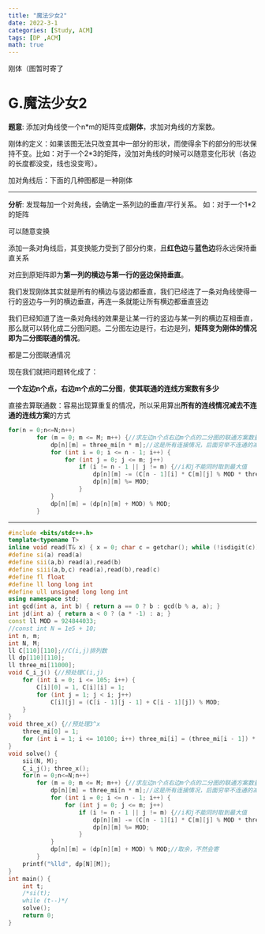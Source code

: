 ```yaml
---
title: "魔法少女2"
date: 2022-3-1
categories: [Study, ACM]
tags: [DP ,ACM]
math: true
---
```


刚体（图暂时寄了

<!-- more -->

# G.魔法少女2

**题意**: 添加对角线使一个n*m的矩阵变成**刚体**，求加对角线的方案数。

刚体的定义：如果该图无法只改变其中一部分的形状，而使得余下的部分的形状保持不变。比如：对于一个2*3的矩阵，没加对角线的时候可以随意变化形状（各边的长度都没变，线也没变弯）。

<!-- ![1653045719747](C:\Users\张少禹\AppData\Roaming\Typora\typora-user-images\1653045719747.png) -->

加对角线后：下面的几种图都是一种刚体

<!-- ![1653045737202](C:\Users\张少禹\AppData\Roaming\Typora\typora-user-images\1653045737202.png) -->

***

**分析**: 发现每加一个对角线，会确定一系列边的垂直/平行关系。 如：对于一个1*2的矩阵 

<!-- ![1653045788242](C:\Users\张少禹\AppData\Roaming\Typora\typora-user-images\1653045788242.png) -->
可以随意变换
<!-- ![1653045816023](C:\Users\张少禹\AppData\Roaming\Typora\typora-user-images\1653045816023.png) -->

添加一条对角线后，其变换能力受到了部分约束，且**红色边**与**蓝色边**将永远保持垂直关系

<!-- ![1653045883724](C:\Users\张少禹\AppData\Roaming\Typora\typora-user-images\1653045883724.png) -->

对应到原矩阵即为**第一列的横边与第一行的竖边保持垂直**。

我们发现刚体其实就是所有的横边与竖边都垂直，我们已经连了一条对角线使得一行的竖边与一列的横边垂直，再连一条就能让所有横边都垂直竖边

<!-- ![1653045906226](C:\Users\张少禹\AppData\Roaming\Typora\typora-user-images\1653045906226.png) -->

我们已经知道了连一条对角线的效果是让某一行的竖边与某一列的横边互相垂直，那么就可以转化成二分图问题。二分图左边是行，右边是列，**矩阵变为刚体的情况即为二分图联通的情况**。

<!-- ![1653045943045](C:\Users\张少禹\AppData\Roaming\Typora\typora-user-images\1653045943045.png) -->

都是二分图联通情况

现在我们就把问题转化成了：

**一个左边n个点，右边m个点的二分图**，**使其联通的连线方案数有多少**

直接去算联通数：容易出现算重复的情况，所以采用算出**所有的连线情况减去不连通的连线方案**的方式

<!-- ![1653045993063](C:\Users\张少禹\AppData\Roaming\Typora\typora-user-images\1653045993063.png) -->

~~~c++
for(n = 0;n<=N;n++)
		for (m = 0; m <= M; m++) {//求左边n个点右边m个点的二分图的联通方案数量
			dp[n][m] = three_mi[n * m];//这是所有连接情况，后面穷举不连通的减去
			for (int i = 0; i <= n - 1; i++) {
				for (int j = 0; j <= m; j++)
					if (i != n - 1 || j != m) {//i和j不能同时取到最大值
						dp[n][m] -= (C[n - 1][i] * C[m][j] % MOD * three_mi[(n - i - 1) * (m - j)] % MOD * dp[i + 1][j]) % MOD;
						dp[n][m] %= MOD;
					}
			}
			dp[n][m] = (dp[n][m] + MOD) % MOD;
		}
~~~

***

```c++
#include <bits/stdc++.h>
template<typename T>
inline void read(T& x) { x = 0; char c = getchar(); while (!isdigit(c))c = getchar(); while (isdigit(c)) { x = x * 10 + c - '0'; c = getchar(); } }
#define si(a) read(a)
#define sii(a,b) read(a),read(b)
#define siii(a,b,c) read(a),read(b),read(c)
#define fl float
#define ll long long int
#define ull unsigned long long int
using namespace std;
int gcd(int a, int b) { return a == 0 ? b : gcd(b % a, a); }
int jd(int a) { return a < 0 ? (a * -1) : a; }
const ll MOD = 924844033;
//const int N = 1e5 + 10;
int n, m;
int N, M;
ll C[110][110];//C(i,j)排列数
ll dp[110][110];
ll three_mi[11000];
void C_i_j() {//预处理C(i,j)
	for (int i = 0; i <= 105; i++) {
		C[i][0] = 1, C[i][i] = 1;
		for (int j = 1; j < i; j++)
			C[i][j] = (C[i - 1][j - 1] + C[i - 1][j]) % MOD;
	}
}
void three_x() {//预处理3^x
	three_mi[0] = 1;
	for (int i = 1; i <= 10100; i++) three_mi[i] = (three_mi[i - 1]) * 3 % MOD;
}
void solve() {
	sii(N, M);
	C_i_j(); three_x();
	for(n = 0;n<=N;n++)
		for (m = 0; m <= M; m++) {//求左边n个点右边m个点的二分图的联通方案数量（该题里每个点的情况有3种
			dp[n][m] = three_mi[n * m];//这是所有连接情况，后面穷举不连通的减去
			for (int i = 0; i <= n - 1; i++) {
				for (int j = 0; j <= m; j++)
					if (i != n - 1 || j != m) {//i和j不能同时取到最大值
						dp[n][m] -= (C[n - 1][i] * C[m][j] % MOD * three_mi[(n - i - 1) * (m - j)] % MOD * dp[i + 1][j]) % MOD;
						dp[n][m] %= MOD;
					}
			}
			dp[n][m] = (dp[n][m] + MOD) % MOD;//取余，不然会寄
		}
	printf("%lld", dp[N][M]);
}
int main() {
	int t;
	/*si(t);
	while (t--)*/
	solve();
	return 0;
}

```

